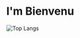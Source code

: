 # I'm Bienvenu 

![Top Langs](https://github-readme-stats.vercel.app/api/top-langs/?username=kevinprinc20&layout=compact)


